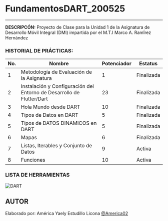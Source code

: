 # FundamentosDART_200525
-----
**DESCRIPCÓN:**
Proyecto de Clase para la Unidad 1 de la Asignatura de Desarrollo Móvil Integral (DMI) impartida 
por el M.T.I Marco A. RamÍrez Hernández



### HISTORIAL DE PRÁCTICAS:
|No.|Nombre|Potenciador|Estatus
|--|--|--|--|
|1|Metodología de Evaluación de la Asignatura|1|Finalizada|
|2|Instalación y Configuración del Entorno de Desarrollo de Flutter/Dart|23|Finalizada|
|3|Hola Mundo desde DART|10|Finalizada|
|4|Tipos de Datos en DART|5|Finalizada|
|5|Tipos de DATOS DINAMICOS en DART|5|Finalizada|
|6|Mapas|6|Finalizada|
|7|Listas, Iterables y Conjunto de Datos|9|Activa|
|8|Funciones|10|Activa|




### LISTA DE HERRAMIENTAS
![DART](https://img.shields.io/badge/Dart-0175c2?style=for-the-badge&logo=dart&logoColor=white)


## AUTOR
Elaborado por: América Yaely Estudillo Licona [@America02](https://github.com/America02)